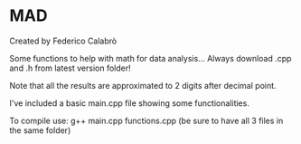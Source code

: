 # MAD

Created by Federico Calabrò

Some functions to help with math for data analysis...
Always download .cpp and .h from latest version folder!

Note that all the results are approximated to 2 digits after decimal point. 

I've included a basic main.cpp file showing some functionalities.

To compile use: g++ main.cpp functions.cpp (be sure to have all 3 files in the same folder)
